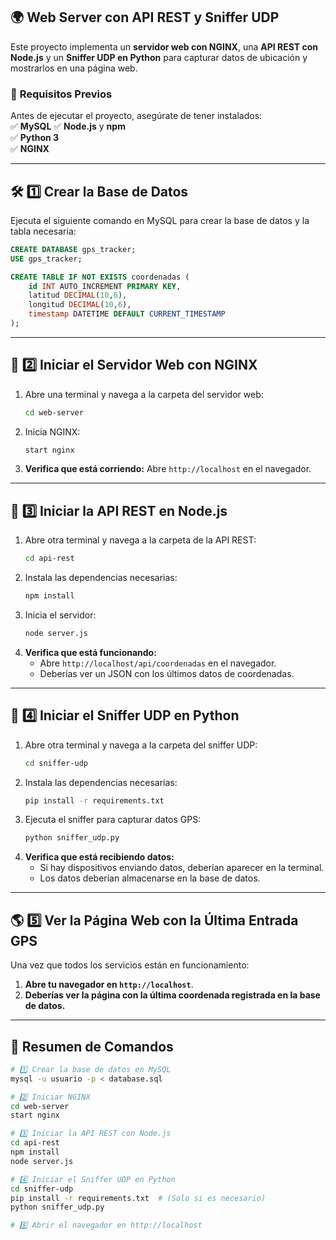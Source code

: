 ## 🌍 **Web Server con API REST y Sniffer UDP**  

Este proyecto implementa un **servidor web con NGINX**, una **API REST con Node.js** y un **Sniffer UDP en Python** para capturar datos de ubicación y mostrarlos en una página web.  

### 📌 **Requisitos Previos**  
Antes de ejecutar el proyecto, asegúrate de tener instalados:  
✅ **MySQL** 
✅ **Node.js** y **npm**  
✅ **Python 3**  
✅ **NGINX**  

---

## 🛠 **1️⃣ Crear la Base de Datos**  
Ejecuta el siguiente comando en MySQL para crear la base de datos y la tabla necesaria:  
```sql
CREATE DATABASE gps_tracker;
USE gps_tracker;

CREATE TABLE IF NOT EXISTS coordenadas ( 
    id INT AUTO_INCREMENT PRIMARY KEY,
    latitud DECIMAL(10,6),
    longitud DECIMAL(10,6),
    timestamp DATETIME DEFAULT CURRENT_TIMESTAMP
);
```

---

## 🚀 **2️⃣ Iniciar el Servidor Web con NGINX**  
1. Abre una terminal y navega a la carpeta del servidor web:  
   ```sh
   cd web-server
   ```
2. Inicia NGINX:  
   ```sh
   start nginx
   ```
3. **Verifica que está corriendo:** Abre `http://localhost` en el navegador.  

---

## 📡 **3️⃣ Iniciar la API REST en Node.js**  
1. Abre otra terminal y navega a la carpeta de la API REST:  
   ```sh
   cd api-rest
   ```
2. Instala las dependencias necesarias:  
   ```sh
   npm install
   ```
3. Inicia el servidor:  
   ```sh
   node server.js
   ```
4. **Verifica que está funcionando:**  
   - Abre `http://localhost/api/coordenadas` en el navegador.  
   - Deberías ver un JSON con los últimos datos de coordenadas.  

---

## 📡 **4️⃣ Iniciar el Sniffer UDP en Python**  
1. Abre otra terminal y navega a la carpeta del sniffer UDP:  
   ```sh
   cd sniffer-udp
   ```
2. Instala las dependencias necesarias:  
   ```sh
   pip install -r requirements.txt
   ```
3. Ejecuta el sniffer para capturar datos GPS:  
   ```sh
   python sniffer_udp.py
   ```
4. **Verifica que está recibiendo datos:**  
   - Si hay dispositivos enviando datos, deberían aparecer en la terminal.  
   - Los datos deberían almacenarse en la base de datos.  

---

## 🌎 **5️⃣ Ver la Página Web con la Última Entrada GPS**  
Una vez que todos los servicios están en funcionamiento:  
1. **Abre tu navegador en `http://localhost`**.  
2. **Deberías ver la página con la última coordenada registrada en la base de datos.**

---

## 🎯 **Resumen de Comandos**
```sh
# 1️⃣ Crear la base de datos en MySQL
mysql -u usuario -p < database.sql

# 2️⃣ Iniciar NGINX
cd web-server
start nginx

# 3️⃣ Iniciar la API REST con Node.js
cd api-rest
npm install
node server.js

# 4️⃣ Iniciar el Sniffer UDP en Python
cd sniffer-udp
pip install -r requirements.txt  # (Solo si es necesario)
python sniffer_udp.py

# 5️⃣ Abrir el navegador en http://localhost
```